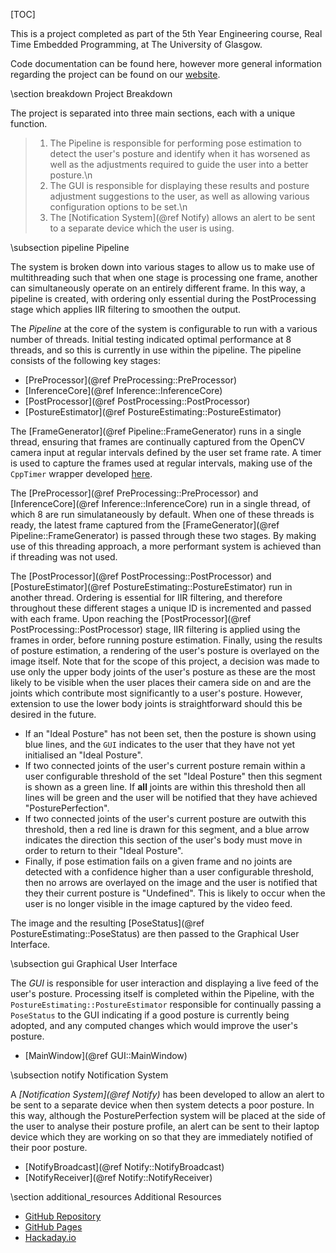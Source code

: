 [TOC]

This is a project completed as part of the 5th Year Engineering course, Real Time Embedded Programming, at The University of Glasgow.

Code documentation can be found here, however more general information regarding the project can be found on our [website](../).

\section breakdown Project Breakdown

The project is separated into three main sections, each with a unique function.

> 1. The Pipeline is responsible for performing pose estimation to detect the user's posture and identify when it has worsened as well as the adjustments required to guide the user into a better posture.\n
> 2. The GUI is responsible for displaying these results and posture adjustment suggestions to the user, as well as allowing various configuration options to be set.\n
> 3. The [Notification System](@ref Notify) allows an alert to be sent to a separate device which the user is using.

\subsection pipeline Pipeline

The system is broken down into various stages to allow us to make use of multithreading such that when one stage is processing one frame,
another can simultaneously operate on an entirely different frame. In this way, a pipeline is created, with ordering only essential during
the PostProcessing stage which applies IIR filtering to smoothen the output.

The _Pipeline_ at the core of the system is configurable to run with a various number of threads. Initial testing indicated optimal performance at 8 threads, and so this is currently in use within the pipeline. The pipeline consists of the following key stages:

- [PreProcessor](@ref PreProcessing::PreProcessor)
- [InferenceCore](@ref Inference::InferenceCore)
- [PostProcessor](@ref PostProcessing::PostProcessor)
- [PostureEstimator](@ref PostureEstimating::PostureEstimator)

The [FrameGenerator](@ref Pipeline::FrameGenerator) runs in a single thread, ensuring that frames are continually captured from the OpenCV camera input at regular intervals defined by the user set frame rate. A timer is used to capture the frames used at regular intervals, making use of the `CppTimer` wrapper developed [here](https://github.com/berndporr/cppTimer).

The [PreProcessor](@ref PreProcessing::PreProcessor) and [InferenceCore](@ref Inference::InferenceCore) run in a single thread, of which 8 are run simulataneously by default. When one of these threads is ready, the latest frame captured from the [FrameGenerator](@ref Pipeline::FrameGenerator) is passed through these two stages. By making use of this threading approach, a more performant system is achieved than if threading was not used.

The [PostProcessor](@ref PostProcessing::PostProcessor) and [PostureEstimator](@ref PostureEstimating::PostureEstimator) run in another thread. Ordering is essential for IIR filtering, and therefore throughout these different stages a unique ID is incremented and passed with each frame. Upon reaching the [PostProcessor](@ref PostProcessing::PostProcessor) stage, IIR filtering is applied using the frames in order, before running posture estimation. Finally, using the results of posture estimation, a rendering of the user's posture is overlayed on the image itself. Note that for the scope of this project, a decision was made to use only the upper body joints of the user's posture as these are the most likely to be visible when the user places their camera side on and are the joints which contribute most significantly to a user's posture. However, extension to use the lower body joints is straightforward should this be desired in the future.

- If an "Ideal Posture" has not been set, then the posture is shown using blue lines, and the `GUI` indicates to the user that they have not yet initialised an "Ideal Posture".
- If two connected joints of the user's current posture remain within a user configurable threshold of the set "Ideal Posture" then this segment is shown as a green line. If **all** joints are within this threshold then all lines will be green and the user will be notified that they have achieved "PosturePerfection".
- If two connected joints of the user's current posture are outwith this threshold, then a red line is drawn for this segment, and a blue arrow indicates the direction this section of the user's body must move in order to return to their "Ideal Posture".
- Finally, if pose estimation fails on a given frame and no joints are detected with a confidence higher than a user configurable threshold, then no arrows are overlayed on the image and the user is notified that they their current posture is "Undefined". This is likely to occur when the user is no longer visible in the image captured by the video feed.

The image and the resulting [PoseStatus](@ref PostureEstimating::PoseStatus) are then passed to the Graphical User Interface.

\subsection gui Graphical User Interface

The _GUI_ is responsible for user interaction and displaying a live feed of the user's posture. Processing itself is completed within the Pipeline, with the `PostureEstimating::PostureEstimator` responsible for continually passing a `PoseStatus` to the GUI indicating if a good posture is currently being adopted, and any computed changes which would improve the user's posture.

- [MainWindow](@ref GUI::MainWindow)

\subsection notify Notification System

A _[Notification System](@ref Notify)_ has been developed to allow an alert to be sent to a separate device when then system detects a poor posture. In this way, although the PosturePerfection system will be placed at the side of the user to analyse their posture profile, an alert can be sent to their laptop device which they are working on so that they are immediately notified of their poor posture.

- [NotifyBroadcast](@ref Notify::NotifyBroadcast)
- [NotifyReceiver](@ref Notify::NotifyReceiver)

\section additional_resources Additional Resources

- [GitHub Repository](http://github.com/ESE-Peasy/PosturePerfection)
- [GitHub Pages](../)
- [Hackaday.io](https://hackaday.io/project/178429-postureperfection)
